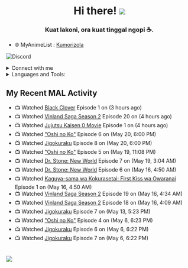 <h1 align="center">Hi there! <img src="https://media.giphy.com/media/hvRJCLFzcasrR4ia7z/giphy.gif" width="25px"> </h1>
<h3 align="center">Kuat lakoni, ora kuat tinggal ngopi ☕.</h3>

- 🌐 MyAnimeList : [Kumorizola](https://myanimelist.net/animelist/Kumorizola)

![Discord](https://discord.c99.nl/widget/theme-3/761213268009943051.png)
<details>
      <summary>Connect with me</summary>
    <p align="left">
        <a href="https://www.facebook.com/kumori.hartley.1" target="blank"><img align="center"
                src="https://raw.githubusercontent.com/rahuldkjain/github-profile-readme-generator/master/src/images/icons/Social/facebook.svg"
                alt="kumori hartley" height="30" width="40" /></a>
        <a href="https://www.instagram.com/kumorizola/" target="blank"><img align="center"
                src="https://raw.githubusercontent.com/rahuldkjain/github-profile-readme-generator/master/src/images/icons/Social/instagram.svg"
                alt="kumorizola" height="30" width="40" /></a>
        <a href="https://discord.com" target="blank"><img align="center"
                src="https://raw.githubusercontent.com/rahuldkjain/github-profile-readme-generator/master/src/images/icons/Social/discord.svg"
                alt="Kumori#5882" height="30" width="40" /></a>
    </p>
</details>

<details>
    <summary align="left">Languages and Tools:</summary>
<p align="left">
      <a href="https://www.w3schools.com/css/" target="_blank">
        <img src="https://raw.githubusercontent.com/devicons/devicon/master/icons/css3/css3-original-wordmark.svg"
            alt="css3" width="40" height="40" /> </a> <a href="https://www.w3.org/html/" target="_blank"> <img
            src="https://raw.githubusercontent.com/devicons/devicon/master/icons/html5/html5-original-wordmark.svg"
            alt="html5" width="40" height="40" /> </a> <a href="https://www.java.com" target="_blank"> <img
            src="https://raw.githubusercontent.com/devicons/devicon/master/icons/java/java-original.svg" alt="java"
            width="40" height="40" /> </a> <a href="https://developer.mozilla.org/en-US/docs/Web/JavaScript"
            target="_blank"> <img
            src="https://raw.githubusercontent.com/devicons/devicon/master/icons/javascript/javascript-original.svg"
            alt="javascript" width="40" height="40" /> </a> <a href="https://nodejs.org" target="_blank"> <img
            src="https://raw.githubusercontent.com/devicons/devicon/master/icons/nodejs/nodejs-original-wordmark.svg"
            alt="nodejs" width="40" height="40" /> </a> <a href="https://www.python.org" target="_blank"> <img
            src="https://raw.githubusercontent.com/devicons/devicon/master/icons/python/python-original.svg"
            alt="python" width="40" height="40" /> </a> <a href="https://www.typescriptlang.org/" target="_blank"> <img
            src="https://raw.githubusercontent.com/devicons/devicon/master/icons/typescript/typescript-original.svg" 
            alt="typescript" width="40" height="40" /> </a> <a href="https://www.photoshop.com/en" target="_blank"> <img
            src="https://upload.wikimedia.org/wikipedia/commons/a/af/Adobe_Photoshop_CC_icon.svg" alt="photoshop" width="40" height="40"/> </a>
            <a href="https://www.adobe.com/products/premiere.html" target="_blank"> <img
            src="https://upload.wikimedia.org/wikipedia/commons/4/40/Adobe_Premiere_Pro_CC_icon.svg" alt="Premiere pro" width="40" height="40"/> </a>
            <a href="https://www.adobe.com/in/products/illustrator.html" target="_blank"> <img 
            src="https://upload.wikimedia.org/wikipedia/commons/f/fb/Adobe_Illustrator_CC_icon.svg" alt="illustrator" width="40" height="40"/> </a>
      
 </details>
 
 <h2> My Recent MAL Activity</h2>
<!-- MAL_ACTIVITY:start -->

- 📺 Watched [Black Clover](https://MyAnimeList.net/anime.php?id=34572) Episode 1 on (3 hours ago)
- 📺 Watched [Vinland Saga Season 2](https://MyAnimeList.net/anime.php?id=49387) Episode 20 on (4 hours ago)
- 📺 Watched [Jujutsu Kaisen 0 Movie](https://MyAnimeList.net/anime.php?id=48561) Episode 1 on (4 hours ago)
- 📺 Watched ["Oshi no Ko"](https://MyAnimeList.net/anime.php?id=52034) Episode 6 on (May 20, 6:00 PM)
- 📺 Watched [Jigokuraku](https://MyAnimeList.net/anime.php?id=46569) Episode 8 on (May 20, 6:00 PM)
- 📺 Watched ["Oshi no Ko"](https://MyAnimeList.net/anime.php?id=52034) Episode 5 on (May 19, 11:08 PM)
- 📺 Watched [Dr. Stone: New World](https://MyAnimeList.net/anime.php?id=48549) Episode 7 on (May 19, 3:04 AM)
- 📺 Watched [Dr. Stone: New World](https://MyAnimeList.net/anime.php?id=48549) Episode 6 on (May 16, 4:50 AM)
- 📺 Watched [Kaguya-sama wa Kokurasetai: First Kiss wa Owaranai](https://MyAnimeList.net/anime.php?id=52198) Episode 1 on (May 16, 4:50 AM)
- 📺 Watched [Vinland Saga Season 2](https://MyAnimeList.net/anime.php?id=49387) Episode 19 on (May 16, 4:34 AM)
- 📺 Watched [Vinland Saga Season 2](https://MyAnimeList.net/anime.php?id=49387) Episode 18 on (May 16, 4:09 AM)
- 📺 Watched [Jigokuraku](https://MyAnimeList.net/anime.php?id=46569) Episode 7 on (May 13, 5:23 PM)
- 📺 Watched ["Oshi no Ko"](https://MyAnimeList.net/anime.php?id=52034) Episode 4 on (May 6, 6:23 PM)
- 📺 Watched [Jigokuraku](https://MyAnimeList.net/anime.php?id=46569) Episode 6 on (May 6, 6:22 PM)
- 📺 Watched [Jigokuraku](https://MyAnimeList.net/anime.php?id=46569) Episode 7 on (May 6, 6:22 PM)

<!-- MAL_ACTIVITY:end -->

  
<h2 align="left"> <img src="https://media.discordapp.net/attachments/918405470073520168/919220018355523584/ezgif.com-gif-maker_1.gif">

